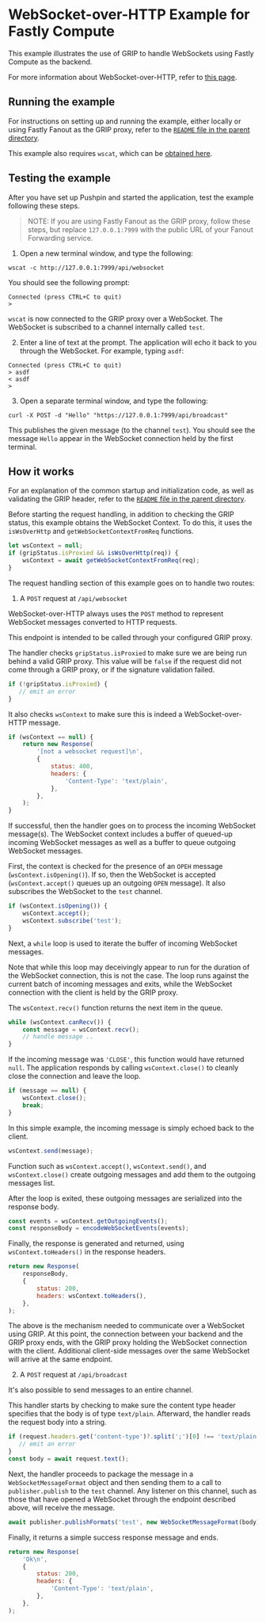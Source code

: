 # WebSocket-over-HTTP Example for Fastly Compute

This example illustrates the use of GRIP to handle WebSockets
using Fastly Compute as the backend.

For more information about WebSocket-over-HTTP, refer to
[this page](https://pushpin.org/docs/protocols/websocket-over-http/).

## Running the example

For instructions on setting up and running the example, either locally or using
Fastly Fanout as the GRIP proxy, refer to the [`README` file in the parent directory](../).

This example also requires `wscat`, which can be [obtained here](https://github.com/websockets/wscat).

## Testing the example

After you have set up Pushpin and started the application, test the example
following these steps.

> NOTE: If you are using Fastly Fanout as the GRIP proxy, follow these steps, but
replace `127.0.0.1:7999` with the public URL of your Fanout Forwarding service.

1. Open a new terminal window, and type the following:

```
wscat -c http://127.0.0.1:7999/api/websocket
```

You should see the following prompt:
```
Connected (press CTRL+C to quit)
> 
```

`wscat` is now connected to the GRIP proxy over a WebSocket. The WebSocket is subscribed to
a channel internally called `test`.

2. Enter a line of text at the prompt. The application will echo it back to you through
   the WebSocket. For example, typing `asdf`:

```
Connected (press CTRL+C to quit)
> asdf
< asdf
>
```

3. Open a separate terminal window, and type the following:

```
curl -X POST -d "Hello" "https://127.0.0.1:7999/api/broadcast"
```

This publishes the given message (to the channel `test`).  You should see the message `Hello`
appear in the WebSocket connection held by the first terminal.

## How it works

For an explanation of the common startup and initialization code, as well as
validating the GRIP header, refer to the [`README` file in the parent
directory](../README.md#description-of-common-code-between-the-examples).

Before starting the request handling, in addition to checking the GRIP status,
this example obtains the WebSocket Context. To do this, it uses the
`isWsOverHttp` and `getWebSocketContextFromReq` functions.

```javascript
let wsContext = null;
if (gripStatus.isProxied && isWsOverHttp(req)) {
    wsContext = await getWebSocketContextFromReq(req);
}
```

The request handling section of this example goes on to handle two routes:

1. A `POST` request at `/api/websocket`

WebSocket-over-HTTP always uses the `POST` method to represent WebSocket messages
converted to HTTP requests.

This endpoint is intended to be called through your configured GRIP proxy.

The handler checks `gripStatus.isProxied` to make sure we are being run behind a valid
GRIP proxy. This value will be `false` if the request did not come through a GRIP proxy,
or if the signature validation failed.

```javascript
if (!gripStatus.isProxied) {
   // emit an error
}
```

It also checks `wsContext` to make sure this is indeed a WebSocket-over-HTTP message.

```javascript
if (wsContext == null) {
    return new Response(
        '[not a websocket request]\n',
        {
            status: 400,
            headers: {
                'Content-Type': 'text/plain',
            },
        },
    );
}
```

If successful, then the handler goes on to process the incoming WebSocket message(s).
The WebSocket context includes a buffer of queued-up incoming WebSocket messages
as well as a buffer to queue outgoing WebSocket messages.

First, the context is checked for the presence of an `OPEH` message (`wsContext.isOpening()`).
If so, then the WebSocket is accepted (`wsContext.accept()` queues up an outgoing `OPEN` message).
It also subscribes the WebSocket to the `test` channel.

```javascript
if (wsContext.isOpening()) {
    wsContext.accept();
    wsContext.subscribe('test');
}
```

Next, a `while` loop is used to iterate the buffer of incoming WebSocket messages.

Note that while this loop may deceivingly appear to run for the duration of the WebSocket
connection, this is not the case. The loop runs against the current batch of incoming
messages and exits, while the WebSocket connection with the client is held by the GRIP proxy.

The `wsContext.recv()` function returns the next item in the queue.

```javascript
while (wsContext.canRecv()) {
    const message = wsContext.recv();
    // handle message ..
}
```

If the incoming message was `'CLOSE'`, this function would have returned `null`.
The application responds by calling `wsContext.close()` to cleanly close the
connection and leave the loop.

```javascript
if (message == null) {
    wsContext.close();
    break;
}
```

In this simple example, the incoming message is simply echoed back to the client.
```javascript
wsContext.send(message);
```

Function such as `wsContext.accept()`, `wsContext.send()`, and `wsContext.close()`
create outgoing messages and add them to the outgoing messages list.

After the loop is exited, these outgoing messages are serialized into the response body.

```javascript
const events = wsContext.getOutgoingEvents();
const responseBody = encodeWebSocketEvents(events);
```

Finally, the response is generated and returned, using `wsContext.toHeaders()` in the
response headers.

```javascript
return new Response(
    responseBody,
    {
        status: 200,
        headers: wsContext.toHeaders(),
    },
);
```

The above is the mechanism needed to communicate over a WebSocket using GRIP. At this point,
the connection between your backend and the GRIP proxy ends, with the GRIP proxy holding the
WebSocket connection with the client. Additional client-side messages over the same WebSocket
will arrive at the same endpoint.

2. A `POST` request at `/api/broadcast`

It's also possible to send messages to an entire channel.

This handler starts by checking to make sure the content type header specifies that
the body is of type `text/plain`. Afterward, the handler reads the request body into
a string.

```javascript
if (request.headers.get('content-type')?.split(';')[0] !== 'text/plain') {
   // emit an error
}
const body = await request.text();
```

Next, the handler proceeds to package the message in a `WebSocketMessageFormat` object
and then sending them to a call to `publisher.publish` to the `test` channel. Any
listener on this channel, such as those that have opened a WebSocket through the
endpoint described above, will receive the message.

```javascript
await publisher.publishFormats('test', new WebSocketMessageFormat(body));
```

Finally, it returns a simple success response message and ends.

```javascript
return new Response(
    'Ok\n',
    {
        status: 200,
        headers: {
            'Content-Type': 'text/plain',
        },
    },
);
```
